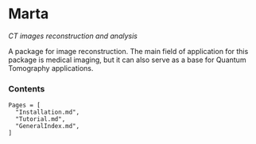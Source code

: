 # Marta

_CT images reconstruction and analysis_

A package for image reconstruction. The main field of
application for this package is medical imaging, but it can
also serve as a base for Quantum Tomography applications.

### Contents

```@contents
Pages = [
  "Installation.md",
  "Tutorial.md",
  "GeneralIndex.md",
]
```
